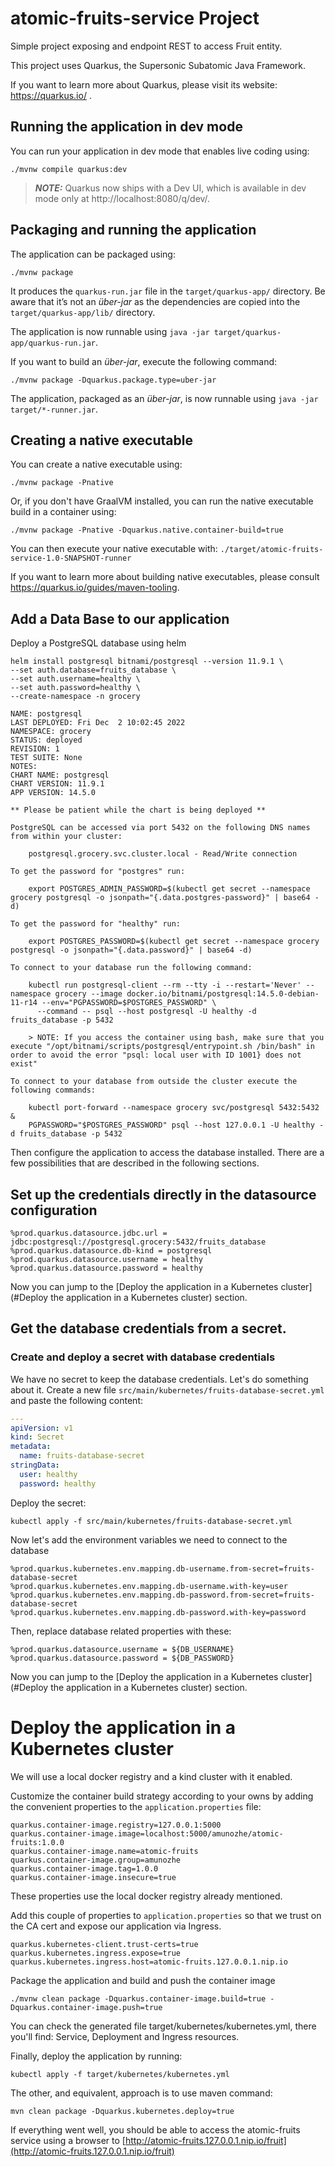 # atomic-fruits-service Project

Simple project exposing and endpoint REST to access Fruit entity.

This project uses Quarkus, the Supersonic Subatomic Java Framework.

If you want to learn more about Quarkus, please visit its website: https://quarkus.io/ .

## Running the application in dev mode

You can run your application in dev mode that enables live coding using:
```shell script
./mvnw compile quarkus:dev
```

> **_NOTE:_**  Quarkus now ships with a Dev UI, which is available in dev mode only at http://localhost:8080/q/dev/.

## Packaging and running the application

The application can be packaged using:
```shell script
./mvnw package
```
It produces the `quarkus-run.jar` file in the `target/quarkus-app/` directory.
Be aware that it’s not an _über-jar_ as the dependencies are copied into the `target/quarkus-app/lib/` directory.

The application is now runnable using `java -jar target/quarkus-app/quarkus-run.jar`.

If you want to build an _über-jar_, execute the following command:
```shell script
./mvnw package -Dquarkus.package.type=uber-jar
```

The application, packaged as an _über-jar_, is now runnable using `java -jar target/*-runner.jar`.

## Creating a native executable

You can create a native executable using: 
```shell script
./mvnw package -Pnative
```

Or, if you don't have GraalVM installed, you can run the native executable build in a container using: 
```shell script
./mvnw package -Pnative -Dquarkus.native.container-build=true
```

You can then execute your native executable with: `./target/atomic-fruits-service-1.0-SNAPSHOT-runner`

If you want to learn more about building native executables, please consult https://quarkus.io/guides/maven-tooling.

## Add a Data Base to our application
Deploy a PostgreSQL database using helm

```shell script
helm install postgresql bitnami/postgresql --version 11.9.1 \
--set auth.database=fruits_database \
--set auth.username=healthy \
--set auth.password=healthy \
--create-namespace -n grocery 

NAME: postgresql
LAST DEPLOYED: Fri Dec  2 10:02:45 2022
NAMESPACE: grocery
STATUS: deployed
REVISION: 1
TEST SUITE: None
NOTES:
CHART NAME: postgresql
CHART VERSION: 11.9.1
APP VERSION: 14.5.0

** Please be patient while the chart is being deployed **

PostgreSQL can be accessed via port 5432 on the following DNS names from within your cluster:

    postgresql.grocery.svc.cluster.local - Read/Write connection

To get the password for "postgres" run:

    export POSTGRES_ADMIN_PASSWORD=$(kubectl get secret --namespace grocery postgresql -o jsonpath="{.data.postgres-password}" | base64 -d)

To get the password for "healthy" run:

    export POSTGRES_PASSWORD=$(kubectl get secret --namespace grocery postgresql -o jsonpath="{.data.password}" | base64 -d)

To connect to your database run the following command:

    kubectl run postgresql-client --rm --tty -i --restart='Never' --namespace grocery --image docker.io/bitnami/postgresql:14.5.0-debian-11-r14 --env="PGPASSWORD=$POSTGRES_PASSWORD" \
      --command -- psql --host postgresql -U healthy -d fruits_database -p 5432

    > NOTE: If you access the container using bash, make sure that you execute "/opt/bitnami/scripts/postgresql/entrypoint.sh /bin/bash" in order to avoid the error "psql: local user with ID 1001} does not exist"

To connect to your database from outside the cluster execute the following commands:

    kubectl port-forward --namespace grocery svc/postgresql 5432:5432 &
    PGPASSWORD="$POSTGRES_PASSWORD" psql --host 127.0.0.1 -U healthy -d fruits_database -p 5432

```

Then configure the application to access the database installed. There are a few possibilities that are described in the following sections.

## Set up the credentials directly in the datasource configuration

````properties
%prod.quarkus.datasource.jdbc.url = jdbc:postgresql://postgresql.grocery:5432/fruits_database
%prod.quarkus.datasource.db-kind = postgresql
%prod.quarkus.datasource.username = healthy
%prod.quarkus.datasource.password = healthy
````

Now you can jump to the [Deploy the application in a Kubernetes cluster](#Deploy the application in a Kubernetes cluster) section.

## Get the database credentials from a secret.

### Create and deploy a secret with database credentials

We have no secret to keep the database credentials. Let's do something about it. Create a new file `src/main/kubernetes/fruits-database-secret.yml` and paste the following content:

````yaml
---
apiVersion: v1
kind: Secret
metadata:
  name: fruits-database-secret
stringData:
  user: healthy
  password: healthy
````

Deploy the secret:

````shell script
kubectl apply -f src/main/kubernetes/fruits-database-secret.yml
````

Now let's add the environment variables we need to connect to the database
````properties
%prod.quarkus.kubernetes.env.mapping.db-username.from-secret=fruits-database-secret
%prod.quarkus.kubernetes.env.mapping.db-username.with-key=user
%prod.quarkus.kubernetes.env.mapping.db-password.from-secret=fruits-database-secret
%prod.quarkus.kubernetes.env.mapping.db-password.with-key=password
````

Then, replace database related properties with these:

````properties
%prod.quarkus.datasource.username = ${DB_USERNAME}
%prod.quarkus.datasource.password = ${DB_PASSWORD}
````

Now you can jump to the [Deploy the application in a Kubernetes cluster](#Deploy the application in a Kubernetes cluster) section.


# Deploy the application in a Kubernetes cluster

We will use a local docker registry and a kind cluster with it enabled.

Customize the container build strategy according to your owns by adding the convenient properties to the `application.properties` file:

```properties
quarkus.container-image.registry=127.0.0.1:5000
quarkus.container-image.image=localhost:5000/amunozhe/atomic-fruits:1.0.0
quarkus.container-image.name=atomic-fruits
quarkus.container-image.group=amunozhe
quarkus.container-image.tag=1.0.0
quarkus.container-image.insecure=true
```

These properties use the local docker registry already mentioned.

Add this couple of properties to `application.properties` so that we trust on the CA cert and expose our application via Ingress.

```properties
quarkus.kubernetes-client.trust-certs=true
quarkus.kubernetes.ingress.expose=true
quarkus.kubernetes.ingress.host=atomic-fruits.127.0.0.1.nip.io
```

Package the application and build and push the container image

```shell script
./mvnw clean package -Dquarkus.container-image.build=true -Dquarkus.container-image.push=true
```

You can check the generated file target/kubernetes/kubernetes.yml, there you'll find: Service, Deployment and Ingress resources.

Finally, deploy the application by running:

````shell script
kubectl apply -f target/kubernetes/kubernetes.yml
````

The other, and equivalent, approach is to use maven command:

````shell script
mvn clean package -Dquarkus.kubernetes.deploy=true
````

If everything went well, you should be able to access the atomic-fruits service using a browser to [http://atomic-fruits.127.0.0.1.nip.io/fruit](http://atomic-fruits.127.0.0.1.nip.io/fruit)
